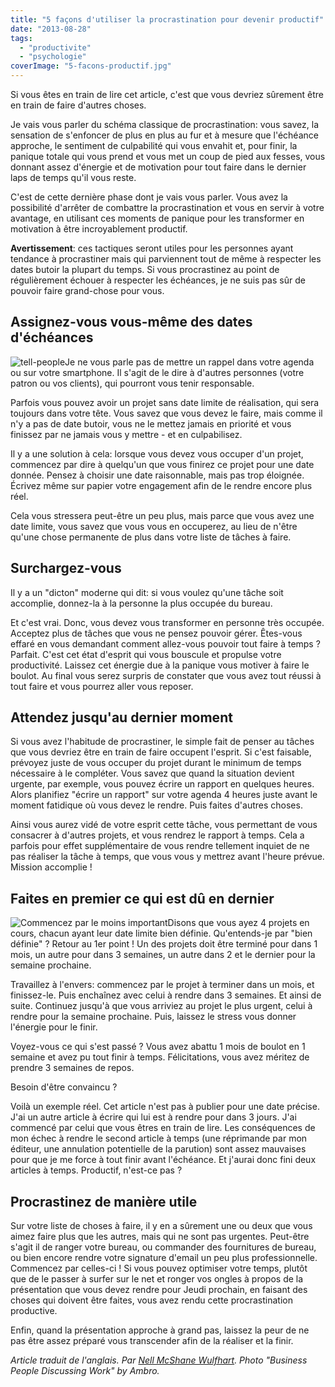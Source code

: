 ```yaml
---
title: "5 façons d'utiliser la procrastination pour devenir productif"
date: "2013-08-28"
tags:
  - "productivite"
  - "psychologie"
coverImage: "5-facons-productif.jpg"
---
```


Si vous êtes en train de lire cet article, c'est que vous devriez sûrement être en train de faire d'autres choses.[](#5-fa%C3%A7ons-dutiliser-la-procrastination-pour-devenir-productif)

Je vais vous parler du schéma classique de procrastination: vous savez, la sensation de s'enfoncer de plus en plus au fur et à mesure que l'échéance approche, le sentiment de culpabilité qui vous envahit et, pour finir, la panique totale qui vous prend et vous met un coup de pied aux fesses, vous donnant assez d'énergie et de motivation pour tout faire dans le dernier laps de temps qu'il vous reste.

C'est de cette dernière phase dont je vais vous parler. Vous avez la possibilité d'arrêter de combattre la procrastination et vous en servir à votre avantage, en utilisant ces moments de panique pour les transformer en motivation à être incroyablement productif.

**Avertissement**: ces tactiques seront utiles pour les personnes ayant tendance à procrastiner mais qui parviennent tout de même à respecter les dates butoir la plupart du temps. Si vous procrastinez au point de régulièrement échouer à respecter les échéances, je ne suis pas sûr de pouvoir faire grand-chose pour vous.

## [](#assignez-vous-%C3%A0-vous-m%C3%AAmes-des-dates-d%C3%A9ch%C3%A9ances)Assignez-vous vous-même des dates d'échéances

![tell-people](images/tell-people-199x300.jpg)Je ne vous parle pas de mettre un rappel dans votre agenda ou sur votre smartphone. Il s'agit de le dire à d'autres personnes (votre patron ou vos clients), qui pourront vous tenir responsable.

Parfois vous pouvez avoir un projet sans date limite de réalisation, qui sera toujours dans votre tête. Vous savez que vous devez le faire, mais comme il n'y a pas de date butoir, vous ne le mettez jamais en priorité et vous finissez par ne jamais vous y mettre - et en culpabilisez.

Il y a une solution à cela: lorsque vous devez vous occuper d'un projet, commencez par dire à quelqu'un que vous finirez ce projet pour une date donnée. Pensez à choisir une date raisonnable, mais pas trop éloignée. Écrivez même sur papier votre engagement afin de le rendre encore plus réel.

Cela vous stressera peut-être un peu plus, mais parce que vous avez une date limite, vous savez que vous vous en occuperez, au lieu de n'être qu'une chose permanente de plus dans votre liste de tâches à faire.

## [](#surchargez-vous)Surchargez-vous

Il y a un "dicton" moderne qui dit: si vous voulez qu'une tâche soit accomplie, donnez-la à la personne la plus occupée du bureau.

Et c'est vrai. Donc, vous devez vous transformer en personne très occupée. Acceptez plus de tâches que vous ne pensez pouvoir gérer. Êtes-vous effaré en vous demandant comment allez-vous pouvoir tout faire à temps ? Parfait. C'est cet état d'esprit qui vous bouscule et propulse votre productivité. Laissez cet énergie due à la panique vous motiver à faire le boulot. Au final vous serez surpris de constater que vous avez tout réussi à tout faire et vous pourrez aller vous reposer.

## [](#attendez-jusquau-dernier-moment)Attendez jusqu'au dernier moment

Si vous avez l'habitude de procrastiner, le simple fait de penser au tâches que vous devriez être en train de faire occupent l'esprit. Si c'est faisable, prévoyez juste de vous occuper du projet durant le minimum de temps nécessaire à le compléter. Vous savez que quand la situation devient urgente, par exemple, vous pouvez écrire un rapport en quelques heures. Alors planifiez "écrire un rapport" sur votre agenda 4 heures juste avant le moment fatidique où vous devez le rendre. Puis faites d'autres choses.

Ainsi vous aurez vidé de votre esprit cette tâche, vous permettant de vous consacrer à d'autres projets, et vous rendrez le rapport à temps. Cela a parfois pour effet supplémentaire de vous rendre tellement inquiet de ne pas réaliser la tâche à temps, que vous vous y mettrez avant l'heure prévue. Mission accomplie !

## [](#faites-en-premier-ce-qui-est-d%C3%BB-en-dernier)Faites en premier ce qui est dû en dernier

![Commencez par le moins important](images/backwards-300x284.png)Disons que vous ayez 4 projets en cours, chacun ayant leur date limite bien définie. Qu'entends-je par "bien définie" ? Retour au 1er point ! Un des projets doit être terminé pour dans 1 mois, un autre pour dans 3 semaines, un autre dans 2 et le dernier pour la semaine prochaine.

Travaillez à l'envers: commencez par le projet à terminer dans un mois, et finissez-le. Puis enchaînez avec celui à rendre dans 3 semaines. Et ainsi de suite. Continuez jusqu'à que vous arriviez au projet le plus urgent, celui à rendre pour la semaine prochaine. Puis, laissez le stress vous donner l'énergie pour le finir.

Voyez-vous ce qui s'est passé ? Vous avez abattu 1 mois de boulot en 1 semaine et avez pu tout finir à temps. Félicitations, vous avez méritez de prendre 3 semaines de repos.

Besoin d'être convaincu ?

Voilà un exemple réel. Cet article n'est pas à publier pour une date précise. J'ai un autre article à écrire qui lui est à rendre pour dans 3 jours. J'ai commencé par celui que vous êtres en train de lire. Les conséquences de mon échec à rendre le second article à temps (une réprimande par mon éditeur, une annulation potentielle de la parution) sont assez mauvaises pour que je me force à tout finir avant l'échéance. Et j'aurai donc fini deux articles à temps. Productif, n'est-ce pas ?

## [](#procrastinez-de-mani%C3%A8re-utile)Procrastinez de manière utile

Sur votre liste de choses à faire, il y en a sûrement une ou deux que vous aimez faire plus que les autres, mais qui ne sont pas urgentes. Peut-être s'agit il de ranger votre bureau, ou commander des fournitures de bureau, ou bien encore rendre votre signature d'email un peu plus professionnelle. Commencez par celles-ci ! Si vous pouvez optimiser votre temps, plutôt que de le passer à surfer sur le net et ronger vos ongles à propos de la présentation que vous devez rendre pour Jeudi prochain, en faisant des choses qui doivent être faites, vous avez rendu cette procrastination productive.

Enfin, quand la présentation approche à grand pas, laissez la peur de ne pas être assez préparé vous transcender afin de la réaliser et la finir.

_Article traduit de l'anglais. Par [Nell McShane Wulfhart](http://www.nellmcshanewulfhart.com/). Photo "Business People Discussing Work" by Ambro._
